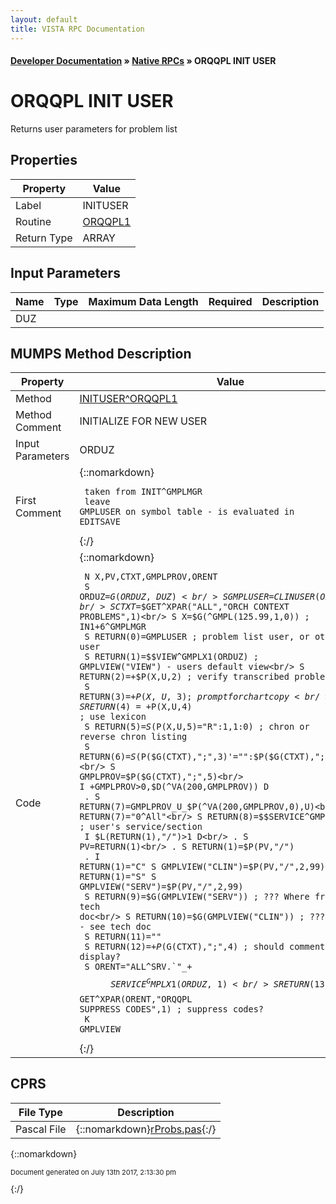 ```yaml
---
layout: default
title: VISTA RPC Documentation
---
```


#### [Developer Documentation](../index) &#187; [Native RPCs](TableOfContents) &#187; ORQQPL INIT USER<br/>
# ORQQPL INIT USER

Returns user parameters for problem list

## Properties

Property | Value
--- | ---
Label | INITUSER
Routine | [ORQQPL1](http://code.osehra.org/dox/Routine_ORQQPL1_source.html)
Return Type | ARRAY


## Input Parameters

Name | Type | Maximum Data Length | Required | Description
--- | --- | --- | --- | ---
DUZ |  |  |  | 



## MUMPS Method Description

Property | Value
--- | ---
Method | [INITUSER^ORQQPL1](http://code.osehra.org/dox/Routine_ORQQPL1_source.html)
Method Comment | INITIALIZE FOR NEW USER
Input Parameters | ORDUZ
First Comment | {::nomarkdown}<pre><code> taken from INIT^GMPLMGR<br/> leave GMPLUSER on symbol table - is evaluated in EDITSAVE<br/></code></pre>{:/}
Code | {::nomarkdown}<pre><code> N X,PV,CTXT,GMPLPROV,ORENT<br/> S ORDUZ=$G(ORDUZ,DUZ)<br/> S GMPLUSER=$$CLINUSER(ORDUZ)<br/> S CTXT=$$GET^XPAR("ALL","ORCH CONTEXT PROBLEMS",1)<br/> S X=$G(^GMPL(125.99,1,0)) ; IN1+6^GMPLMGR<br/> S RETURN(0)=GMPLUSER ;  problem list user, or other user<br/> S RETURN(1)=$$VIEW^GMPLX1(ORDUZ) ; GMPLVIEW("VIEW") - users default view<br/> S RETURN(2)=+$P(X,U,2) ; verify transcribed problems<br/> S RETURN(3)=+$P(X,U,3) ; prompt for chart copy<br/> S RETURN(4)=+$P(X,U,4) ; use lexicon<br/> S RETURN(5)=$S($P(X,U,5)="R":1,1:0) ; chron or reverse chron listing<br/> S RETURN(6)=$S($P($G(CTXT),";",3)'="":$P($G(CTXT),";",3),1:"A")<br/> S GMPLPROV=$P($G(CTXT),";",5)<br/> I +GMPLPROV>0,$D(^VA(200,GMPLPROV)) D<br/> . S RETURN(7)=GMPLPROV_U_$P(^VA(200,GMPLPROV,0),U)<br/> E  S RETURN(7)="0^All"<br/> S RETURN(8)=$$SERVICE^GMPLX1(ORDUZ) ; user's service/section<br/> I $L(RETURN(1),"/")>1 D<br/> . S PV=RETURN(1)<br/> . S RETURN(1)=$P(PV,"/")<br/> . I RETURN(1)="C" S GMPLVIEW("CLIN")=$P(PV,"/",2,99)<br/> . I RETURN(1)="S" S GMPLVIEW("SERV")=$P(PV,"/",2,99)<br/> S RETURN(9)=$G(GMPLVIEW("SERV")) ; ??? Where from - see tech doc<br/> S RETURN(10)=$G(GMPLVIEW("CLIN")) ; ??? Where from - see tech doc<br/> S RETURN(11)=""<br/> S RETURN(12)=+$P($G(CTXT),";",4)    ; should comments display?<br/> S ORENT="ALL^SRV.`"_+$$SERVICE^GMPLX1(ORDUZ,1)<br/> S RETURN(13)=+$$GET^XPAR(ORENT,"ORQQPL SUPPRESS CODES",1) ; suppress codes?<br/> K GMPLVIEW</code></pre>{:/}



## CPRS

File Type | Description
--- | ---
Pascal File | {::nomarkdown}<a href="https://github.com/OSEHRA/VistA/blob/master/Packages/Order%20Entry%20Results%20Reporting/CPRS/CPRS-Chart/rProbs.pas">rProbs.pas</a>{:/}

{::nomarkdown} <br/><p style="font-size: 11px">Document generated on July 13th 2017, 2:13:30 pm</p>{:/}